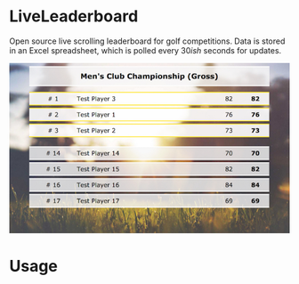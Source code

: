 # LiveLeaderboard

Open source live scrolling leaderboard for golf competitions. Data is stored in an Excel spreadsheet, which is polled every 30*ish* seconds for updates.

![Live Leaderboard Screenshot](https://raw.githubusercontent.com/CD1212/LiveLeaderboard/master/screenshot.jpg)

# Usage


